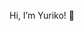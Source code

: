 Hi, I’m Yuriko! 👋

<!---
yurikochristian/yurikochristian is a ✨ special ✨ repository because its `README.md` (this file) appears on your GitHub profile.
You can click the Preview link to take a look at your changes.
--->
